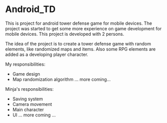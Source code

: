 # Android_TD

This is project for android tower defense game for mobile devices. The project was started to get some more experience on game development for mobile devices. This project is developed with 2 persons.

The idea of the project is to create a tower defense game with random elements, like randomized maps and items. Also some RPG elements are added as a developing player character.

My responsibilities:
- Game design
- Map randomization algorithm
... more coming...

Minja's responsibilities:
- Saving system
- Camera movement
- Main character
- UI
... more coming ...
